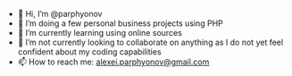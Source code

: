 - 👋 Hi, I’m @parphyonov
- 👀 I’m doing a few personal business projects using PHP
- 🌱 I’m currently learning using online sources
- 💞️ I’m not currently looking to collaborate on anything as I do not yet feel confident about my coding capabilities
- 📫 How to reach me: alexei.parphyonov@gmail.com

<!---
parphyonov/parphyonov is a ✨ special ✨ repository because its `README.md` (this file) appears on your GitHub profile.
You can click the Preview link to take a look at your changes.
--->
